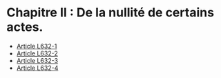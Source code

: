 # Chapitre II : De la nullité de certains actes.

- [Article L632-1](article-l632-1.md)
- [Article L632-2](article-l632-2.md)
- [Article L632-3](article-l632-3.md)
- [Article L632-4](article-l632-4.md)
